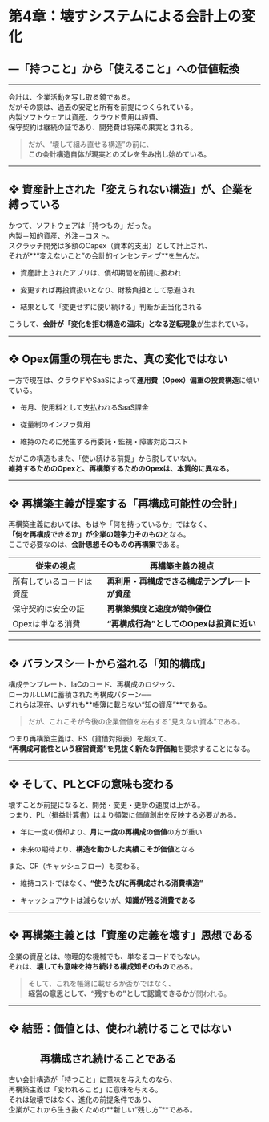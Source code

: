 # 第4章：壊すシステムによる会計上の変化

## ―「持つこと」から「使えること」への価値転換

---

会計は、企業活動を写し取る鏡である。  
だがその鏡は、過去の安定と所有を前提につくられている。  
内製ソフトウェアは資産、クラウド費用は経費、  
保守契約は継続の証であり、開発費は将来の果実とされる。

> だが、“壊して組み直せる構造”の前に、  
> **この会計構造自体が現実とのズレを生み出し始めている。**

---

## ❖ 資産計上された「変えられない構造」が、企業を縛っている

かつて、ソフトウェアは「持つもの」だった。  
内製＝知的資産、外注＝コスト。  
スクラッチ開発は多額のCapex（資本的支出）として計上され、  
それが**“変えないこと”の会計的インセンティブ**を生んだ。

- 資産計上されたアプリは、償却期間を前提に扱われ
    
- 変更すれば再投資扱いとなり、財務負担として忌避され
    
- 結果として「変更せずに使い続ける」判断が正当化される
    

こうして、**会計が「変化を拒む構造の温床」となる逆転現象**が生まれている。

---

## ❖ Opex偏重の現在もまた、真の変化ではない

一方で現在は、クラウドやSaaSによって**運用費（Opex）偏重の投資構造**に傾いている。

- 毎月、使用料として支払われるSaaS課金
    
- 従量制のインフラ費用
    
- 維持のために発生する再委託・監視・障害対応コスト
    

だがこの構造もまた、「使い続ける前提」から脱していない。  
**維持するためのOpexと、再構築するためのOpexは、本質的に異なる。**

---

## ❖ 再構築主義が提案する「再構成可能性の会計」

再構築主義においては、もはや「何を持っているか」ではなく、  
**「何を再構成できるか」が企業の競争力そのもの**となる。  
ここで必要なのは、**会計思想そのものの再構築**である。

|従来の視点|再構築主義の視点|
|---|---|
|所有しているコードは資産|**再利用・再構成できる構成テンプレートが資産**|
|保守契約は安全の証|**再構築頻度と速度が競争優位**|
|Opexは単なる消費|**“再構成行為”としてのOpexは投資に近い**|

---

## ❖ バランスシートから溢れる「知的構成」

構成テンプレート、IaCのコード、再構成のロジック、  
ローカルLLMに蓄積された再構成パターン──  
これらは現在、いずれも**帳簿に載らない“知の資産”**である。

> だが、これこそが今後の企業価値を左右する“見えない資本”である。

つまり再構築主義は、BS（貸借対照表）を超えて、  
**“再構成可能性という経営資源”を見抜く新たな評価軸**を要求することになる。

---

## ❖ そして、PLとCFの意味も変わる

壊すことが前提になると、開発・変更・更新の速度は上がる。  
つまり、PL（損益計算書）はより頻繁に価値創出を反映する必要がある。

- 年に一度の償却より、**月に一度の再構成の価値**の方が重い
    
- 未来の期待より、**構造を動かした実績こそが価値**となる
    

また、CF（キャッシュフロー）も変わる。

- 維持コストではなく、**“使うたびに再構成される消費構造”**
    
- キャッシュアウトは減らないが、**知識が残る消費である**
    

---

## ❖ 再構築主義とは「資産の定義を壊す」思想である

企業の資産とは、物理的な機械でも、単なるコードでもない。  
それは、**壊しても意味を持ち続ける構成知そのもの**である。

> そして、これを帳簿に載せるか否かではなく、  
> **経営の意思として、“残すもの”として認識できるか**が問われる。

---

## ❖ 結語：価値とは、使われ続けることではない

## 　　　再構成され続けることである

古い会計構造が「持つこと」に意味を与えたのなら、  
再構築主義は「変われること」に意味を与える。  
それは破壊ではなく、進化の前提条件であり、  
企業がこれから生き抜くための**新しい“残し方”**である。